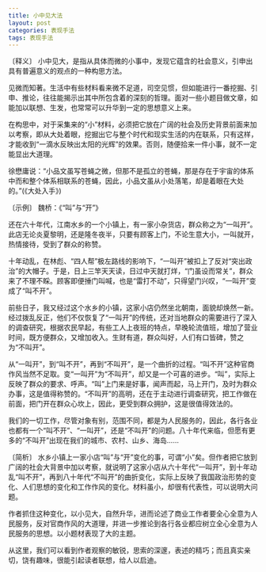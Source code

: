 ```yaml
---
title: 小中见大法
layout: post
categories: 表现手法
tags: 表现手法
---
```


〔释义〕 小中见大，是指从具体而微的小事中，发现它蕴含的社会意义，引申出具有普遍意义的观点的一种构思方法。

见微而知著。生活中有些材料看来微不足道，司空见惯，但如能进行一番挖掘、引申、推论，往往能揭示出其中所包含着的深刻的哲理。面对一些小题目做文章，如能加以联想、生发，也常常可以升华到一定的思想意义上来。

在构思中，对于采集来的“小”材料，必须把它放在广阔的社会及历史背景前面来加以考察，即从大处着眼，挖掘出它与整个时代和现实生活的内在联系，只有这样，才能收到“一滴水反映出太阳的光辉”的效果。否则，随便拾来一件小事，就不一定能显出大道理。

徐懋庸说：“小品文虽写苍蝇之微，但那不是孤立的苍蝇，那是存在于宇宙的体系中而和整个体系相联系的苍蝇，因此，小品文虽从小处落笔，却是着眼在大处的。”(《大处入手》)

〔示例〕 魏桥：《“叫”与“开”》

还在六十年代，江南水乡的一个小镇上，有一家小杂货店，群众称之为“一叫开”。此店无论炎夏黎明，还是隆冬夜半，只要有顾客上门，不论生意大小，一叫就开，热情接待，受到了群众的称赞。

十年动乱，在林彪、“四人帮”极左路线的影响下，“一叫开”被扣上了反对“突出政治”的大帽子。于是，日上三竿天天读，日过中天就打烊，“门虽设而常关”，群众来了不理不睬。顾客即便捶门叫喊，也是“雷打不动”，只得望门兴叹，“一叫开”变成了“叫不开”。

前些日子，我又经过这个水乡的小镇，这家小店仍然坐北朝南，面貌却焕然一新。经过拨乱反正，他们不仅恢复了“一叫开”的传统，还对当地群众的需要进行了深入的调查研究，根据农民早起，有些工人上夜班的特点，早晚轮流值班，增加了营业时间，既方便群众，又增加收入。生财有道，群众叫好，人们有口皆碑，赞之为“不叫开”。

从“一叫开”，到“叫不开”，再到“不叫开”，是一个曲折的过程。“叫不开”这种官商作风当然不足取。变“一叫开”为“不叫开”，却又是一个可喜的进步。“叫”，实际上反映了群众的要求、呼声。“叫”上门来是好事，闻声而起，马上开门，及时为群众办事，这是值得称赞的。“不叫开”的高明，还在于主动进行调查研究，把工作做在前面，把门开在群众心坎上，因此，更受到群众拥护，这是很值得效法的。

我们的一切工作，尽管对象有别，范围不同，都是为人民服务的，因此，各行各业也都有一个“叫不开”、“一叫开”，还是“不叫开”的问题。八十年代来临，但愿有更多的“不叫开”出现在我们的城市、农村、山乡、海岛……

〔简析〕 水乡小镇上一家小店“叫”与“开”变化的事，可谓“小”矣。但作者把它放到广阔的社会大背景中加以考察，就说明了这家小店从六十年代“一叫开”，到十年动乱“叫不开”，再到八十年代“不叫开”的曲折变化，实际上反映了我国政治形势的变化、人们思想的变化和工作作风的变化。材料虽小，却很有代表性，可以说明大问题。

作者抓住这种变化，以小见大，自然升华，进而论述了商业工作者要全心全意为人民服务，反对官商作风的大道理，并进一步推论到各行各业都应树立全心全意为人民服务的思想。以小题材表现了大的主题。

从这里，我们可以看到作者观察的敏锐，思索的深邃，表述的精巧；而且真实亲切，饶有趣味，很能引起读者联想，给人以启迪。 